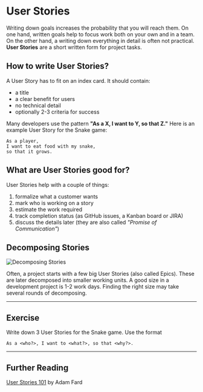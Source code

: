 # User Stories

Writing down goals increases the probability that you will reach them.
On one hand, written goals help to focus work both on your own and in a team.
On the other hand, a writing down everything in detail is often not practical.
**User Stories** are a short written form for project tasks.


## How to write User Stories?

A User Story has to fit on an index card.
It should contain:

* a title
* a clear benefit for users
* no technical detail
* optionally 2-3 criteria for success

Many developers use the pattern **"As a X, I want to Y, so that Z."**
Here is an example User Story for the Snake game:

    As a player,
    I want to eat food with my snake,
    so that it grows.


## What are User Stories good for?

User Stories help with a couple of things:

1. formalize what a customer wants
2. mark who is working on a story
3. estimate the work required
4. track completion status (as GitHub issues, a Kanban board or JIRA)
5. discuss the details later (they are also called *"Promise of Communication"*)


## Decomposing Stories

![Decomposing Stories](images/decomposing_stories.png)

Often, a project starts with a few big User Stories (also called Epics).
These are later decomposed into smaller working units.
A good size in a development project is 1-2 work days. 
Finding the right size may take several rounds of decomposing.

----

## Exercise

Write down 3 User Stories for the Snake game.
Use the format

    As a <who?>, I want to <what?>, so that <why?>.

----

## Further Reading

[User Stories 101](https://adamfard.com/blog/user-stories) by Adam Fard
